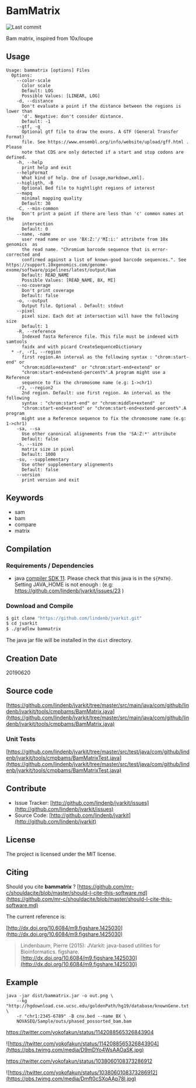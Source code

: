 # BamMatrix

![Last commit](https://img.shields.io/github/last-commit/lindenb/jvarkit.png)

Bam matrix, inspired from 10x/loupe 


## Usage

```
Usage: bammatrix [options] Files
  Options:
    --color-scale
      Color scale
      Default: LOG
      Possible Values: [LINEAR, LOG]
    -d, --distance
      Don't evaluate a point if the distance between the regions is lower than 
      'd'. Negative: don't consider distance.
      Default: -1
    --gtf, -g
      Optional gtf file to draw the exons. A GTF (General Transfer Format) 
      file. See https://www.ensembl.org/info/website/upload/gff.html . Please 
      note that CDS are only detected if a start and stop codons are defined.
    -h, --help
      print help and exit
    --helpFormat
      What kind of help. One of [usage,markdown,xml].
    --higligth, -B
      Optional Bed file to hightlight regions of interest
    --mapq
      minimal mapping quality
      Default: 30
    -C, --min-common
      Don't print a point if there are less than 'c' common names at the 
      intersection 
      Default: 0
    --name, -name
      user read name or use 'BX:Z:'/'MI:i:' attribute from 10x genomics  as 
      the read name. "Chromium barcode sequence that is error-corrected and 
      confirmed against a list of known-good barcode sequences.". See https://support.10xgenomics.com/genome-exome/software/pipelines/latest/output/bam
      Default: READ_NAME
      Possible Values: [READ_NAME, BX, MI]
    --no-coverage
      Don't print coverage
      Default: false
    -o, --output
      Output file. Optional . Default: stdout
    --pixel
      pixel size. Each dot at intersection will have the following size
      Default: 1
    -R, --reference
      Indexed fasta Reference file. This file must be indexed with samtools 
      faidx and with picard CreateSequenceDictionary
  * -r, -r1, --region
      first region.An interval as the following syntax : "chrom:start-end" or 
      "chrom:middle+extend"  or "chrom:start-end+extend" or 
      "chrom:start-end+extend-percent%".A program might use a Reference 
      sequence to fix the chromosome name (e.g: 1->chr1)
    -r2, --region2
      2nd region. Default: use first region. An interval as the following 
      syntax : "chrom:start-end" or "chrom:middle+extend"  or 
      "chrom:start-end+extend" or "chrom:start-end+extend-percent%".A program 
      might use a Reference sequence to fix the chromosome name (e.g: 1->chr1)
    -sa, --sa
      Use other canonical alignements from the 'SA:Z:*' attribute
      Default: false
    -s, --size
      matrix size in pixel
      Default: 1000
    -su, --supplementary
      Use other supplementary alignements
      Default: false
    --version
      print version and exit

```


## Keywords

 * sam
 * bam
 * compare
 * matrix


## Compilation

### Requirements / Dependencies

* java [compiler SDK 11](https://jdk.java.net/11/). Please check that this java is in the `${PATH}`. Setting JAVA_HOME is not enough : (e.g: https://github.com/lindenb/jvarkit/issues/23 )


### Download and Compile

```bash
$ git clone "https://github.com/lindenb/jvarkit.git"
$ cd jvarkit
$ ./gradlew bammatrix
```

The java jar file will be installed in the `dist` directory.


## Creation Date

20190620

## Source code 

[https://github.com/lindenb/jvarkit/tree/master/src/main/java/com/github/lindenb/jvarkit/tools/cmpbams/BamMatrix.java](https://github.com/lindenb/jvarkit/tree/master/src/main/java/com/github/lindenb/jvarkit/tools/cmpbams/BamMatrix.java)

### Unit Tests

[https://github.com/lindenb/jvarkit/tree/master/src/test/java/com/github/lindenb/jvarkit/tools/cmpbams/BamMatrixTest.java](https://github.com/lindenb/jvarkit/tree/master/src/test/java/com/github/lindenb/jvarkit/tools/cmpbams/BamMatrixTest.java)


## Contribute

- Issue Tracker: [http://github.com/lindenb/jvarkit/issues](http://github.com/lindenb/jvarkit/issues)
- Source Code: [http://github.com/lindenb/jvarkit](http://github.com/lindenb/jvarkit)

## License

The project is licensed under the MIT license.

## Citing

Should you cite **bammatrix** ? [https://github.com/mr-c/shouldacite/blob/master/should-I-cite-this-software.md](https://github.com/mr-c/shouldacite/blob/master/should-I-cite-this-software.md)

The current reference is:

[http://dx.doi.org/10.6084/m9.figshare.1425030](http://dx.doi.org/10.6084/m9.figshare.1425030)

> Lindenbaum, Pierre (2015): JVarkit: java-based utilities for Bioinformatics. figshare.
> [http://dx.doi.org/10.6084/m9.figshare.1425030](http://dx.doi.org/10.6084/m9.figshare.1425030)


## Example

```
java -jar dist/bammatrix.jar -o out.png \
	--kg "http://hgdownload.cse.ucsc.edu/goldenPath/hg19/database/knownGene.txt.gz" \
	-r "chr1:2345-6789" -B cnv.bed --name BX \
	NOVASEQ/Sample/outs/phased_possorted_bam.bam
```

https://twitter.com/yokofakun/status/1142088565326843904

![https://twitter.com/yokofakun/status/1142088565326843904](https://pbs.twimg.com/media/D9mDYo4WsAAOaSK.jpg)


https://twitter.com/yokofakun/status/1038060108373286912

![https://twitter.com/yokofakun/status/1038060108373286912](https://pbs.twimg.com/media/Dmft0cSXoAAp78l.jpg)

